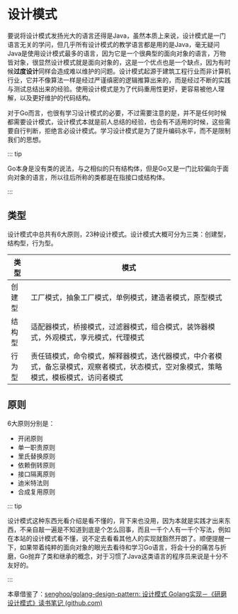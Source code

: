 # 设计模式



要说将设计模式发扬光大的语言还得是Java，虽然本质上来说，设计模式是一门语言无关的学问，但几乎所有设计模式的教学语言都是用的是Java，毫无疑问Java是使用设计模式最多的语言，因为它是一个很典型的面向对象的语言，万物皆对象，很显然设计模式就是面向对象的，这是一个优点也是一个缺点，因为有时候**过度设计**同样会造成难以维护的问题。设计模式起源于建筑工程行业而非计算机行业，它并不像算法一样是经过严谨缜密的逻辑推算出来的，而是经过不断的实践与测试总结出来的经验。使用设计模式是为了代码重用性更好，更容易被他人理解，以及更好维护的代码结构。

对于Go而言，也很有学习设计模式的必要，不过需要注意的是，并不是任何时候都需要设计模式，设计模式本就是前人总结的经验，也会有不适用的时候，这些需要自行判断，拒绝言必设计模式。学习设计模式是为了提升编码水平，而不是限制我们的思想。



::: tip

Go本身是没有类的说法，与之相似的只有结构体，但是Go又是一门比较偏向于面向对象的语言，所以往后所称的类都是在指接口或结构体。

:::



## 类型

设计模式中总共有6大原则，23种设计模式。设计模式大概可分为三类：创建型，结构型，行为型。

| 类型   | 模式                                                         |
| ------ | ------------------------------------------------------------ |
| 创建型 | 工厂模式，抽象工厂模式，单例模式，建造者模式，原型模式       |
| 结构型 | 适配器模式，桥接模式，过滤器模式，组合模式，装饰器模式，外观模式，享元模式，代理模式 |
| 行为型 | 责任链模式，命令模式，解释器模式，迭代器模式，中介者模式，备忘录模式，观察者模式，状态模式，空对象模式，策略模式，模板模式，访问者模式 |

## 原则

6大原则分别是：

- 开闭原则
- 单一职责原则
- 里氏替换原则
- 依赖倒转原则
- 接口隔离原则
- 迪米特法则
- 合成复用原则



::: tip

设计模式这种东西光看介绍是看不懂的，背下来也没用，因为本就是实践才出来东西，不亲自敲一遍是不知道到底是个怎么回事，而且一千个人有一千个写法，例如在本站的设计模式看不懂，说不定去看看其他人的实现就豁然开朗了。顺便提醒一下，如果带着纯粹的面向对象的眼光去看待和学习Go语言，将会十分的痛苦与折磨，Go抛弃了类和继承的概念，对于习惯了Java这类语言的程序员来说是十分不友好的。

:::



本章借鉴了：[senghoo/golang-design-pattern: 设计模式 Golang实现－《研磨设计模式》读书笔记 (github.com)](https://github.com/senghoo/golang-design-pattern)


